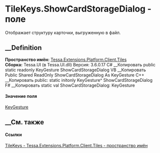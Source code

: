 # TileKeys.ShowCardStorageDialog - поле
Отображает структуру карточки, выгруженную в файл.
## __Definition
 **Пространство имён:**
[Tessa.Extensions.Platform.Client.Tiles](N_Tessa_Extensions_Platform_Client_Tiles.htm)  
 **Сборка:** Tessa.UI (в Tessa.UI.dll) Версия: 3.6.0.17
C# __Копировать
     public static readonly KeyGesture ShowCardStorageDialog
VB __Копировать
     Public Shared ReadOnly ShowCardStorageDialog As KeyGesture
C++ __Копировать
     public:
    static initonly KeyGesture^ ShowCardStorageDialog
F# __Копировать
     static val ShowCardStorageDialog: KeyGesture
#### Значение поля
[KeyGesture](https://learn.microsoft.com/dotnet/api/system.windows.input.keygesture)
##  __См. также
#### Ссылки
[TileKeys - ](T_Tessa_Extensions_Platform_Client_Tiles_TileKeys.htm)
[Tessa.Extensions.Platform.Client.Tiles - пространство
имён](N_Tessa_Extensions_Platform_Client_Tiles.htm)
